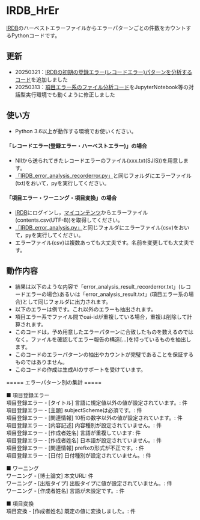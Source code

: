 # IRDB_HrEr
[IRDB](https://irdb.nii.ac.jp/)のハーベストエラーファイルからエラーパターンごとの件数をカウントするPythonコードです。

## 更新
- 20250321：[IRDBの初期の登録エラー(レコードエラー)パターンを分析するコード](https://github.com/hellboy84/IRDB_HrEr/blob/main/IRDB_error_analysis_recorderror.py)を追加しました
- 20250313：[項目エラー系のファイル分析コード](https://github.com/hellboy84/IRDB_HrEr/blob/main/IRDB_error_analysis.py)をJupyterNotebook等の対話型実行環境でも動くように修正しました

## 使い方
- Python 3.6以上が動作する環境でお使いください。
#### 「レコードエラー(登録エラー・ハーベストエラー)」の場合
- NIIから送られてきたレコードエラーのファイル(xxx.txt(SJIS))を用意します。
- [「IRDB_error_analysis_recorderror.py」](https://github.com/hellboy84/IRDB_HrEr/blob/main/IRDB_error_analysis_recorderror.py)と同じフォルダにエラーファイル(txt)をおいて，pyを実行してください。
#### 「項目エラー・ワーニング・項目変換」の場合
- [IRDB](https://irdb.nii.ac.jp/)にログインし，[マイコンテンツ](https://irdb.nii.ac.jp/usercontents)からエラーファイル(contents.csv(UTF-8))を取得してください。
- [「IRDB_error_analysis.py」](https://github.com/hellboy84/IRDB_HrEr/blob/main/IRDB_error_analysis.py)と同じフォルダにエラーファイル(csv)をおいて，pyを実行してください。
- エラーファイル(csv)は複数あっても大丈夫です。名前を変更しても大丈夫です。

## 動作内容
- 結果は以下のような内容で「error_analysis_result_recorderror.txt」(レコードエラーの場合)あるいは「error_analysis_result.txt」(項目エラー系の場合)として同じフォルダに出力されます。
- 以下のエラーは例です。これ以外のエラーも抽出されます。
- 項目エラー系でファイル間でoai-idが重複している場合，重複は削除して計算されます。
- このコードは，予め用意したエラーパターンに合致したものを数えるのではなく，ファイルを確認してエラー報告の構造[...]を持っているものを抽出します。
- このコードのエラーパターンの抽出やカウントが完璧であることを保証するものではありません。
- このコードの作成は生成AIのサポートを受けています。

===== エラーパターン別の集計 =====    
    
■ 項目登録エラー  
項目登録エラー - [タイトル] 言語に規定値以外の値が設定されています。: 件  
項目登録エラー - [主題] subjectSchemeは必須です。: 件  
項目登録エラー - [関連情報] 10桁の数字以外の値が設定されています。: 件  
項目登録エラー - [内容記述] 内容種別が設定されていません。: 件  
項目登録エラー - [作成者姓名] 言語が重複しています: 件  
項目登録エラー - [作成者姓名] 日本語が設定されていません。: 件  
項目登録エラー - [関連情報] prefixの形式が不正です。: 件  
項目登録エラー - [日付] 日付種別が設定されていません。: 件  
  
■ ワーニング  
ワーニング - [博士論文] 本文URL: 件  
ワーニング - [出版タイプ] 出版タイプに値が設定されていません。: 件  
ワーニング - [作成者姓名] 言語が未設定です。: 件  
  
■ 項目変換  
項目変換 - [作成者姓名] 既定の値に変換しました。: 件  


